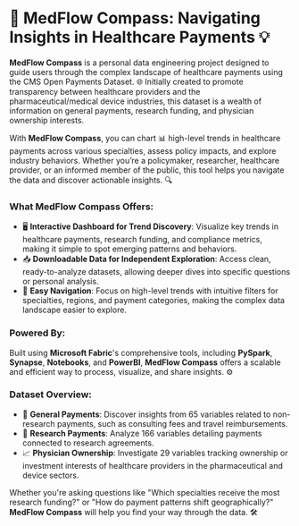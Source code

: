 # 🧭 MedFlow Compass: Navigating Insights in Healthcare Payments 💡

**MedFlow Compass** is a personal data engineering project designed to guide users through the complex landscape of healthcare payments using the CMS Open Payments Dataset. 🌐 Initially created to promote transparency between healthcare providers and the pharmaceutical/medical device industries, this dataset is a wealth of information on general payments, research funding, and physician ownership interests.

With **MedFlow Compass**, you can chart 📊 high-level trends in healthcare payments across various specialties, assess policy impacts, and explore industry behaviors. Whether you’re a policymaker, researcher, healthcare provider, or an informed member of the public, this tool helps you navigate the data and discover actionable insights. 🔍

### What MedFlow Compass Offers:
- 🖥️ **Interactive Dashboard for Trend Discovery**: Visualize key trends in healthcare payments, research funding, and compliance metrics, making it simple to spot emerging patterns and behaviors.
- 📥 **Downloadable Data for Independent Exploration**: Access clean, ready-to-analyze datasets, allowing deeper dives into specific questions or personal analysis.
- 🚀 **Easy Navigation**: Focus on high-level trends with intuitive filters for specialties, regions, and payment categories, making the complex data landscape easier to explore.

### Powered By:
Built using **Microsoft Fabric**'s comprehensive tools, including **PySpark**, **Synapse**, **Notebooks**, and **PowerBI**, **MedFlow Compass** offers a scalable and efficient way to process, visualize, and share insights. ⚙️

### Dataset Overview:
- 💼 **General Payments**: Discover insights from 65 variables related to non-research payments, such as consulting fees and travel reimbursements.
- 🧪 **Research Payments**: Analyze 166 variables detailing payments connected to research agreements.
- 📈 **Physician Ownership**: Investigate 29 variables tracking ownership or investment interests of healthcare providers in the pharmaceutical and device sectors.

Whether you're asking questions like "Which specialties receive the most research funding?" or "How do payment patterns shift geographically?" **MedFlow Compass** will help you find your way through the data. 🛠️
